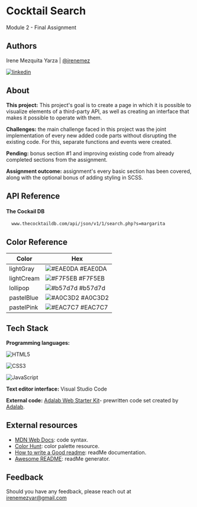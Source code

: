 # Cocktail Search

Module 2 - Final Assignment

## Authors

Irene Mezquita Yarza | [@irenemez](https://www.github.com/irenemez)

[![linkedin](https://img.shields.io/badge/linkedin-0A66C2?style=for-the-badge&logo=linkedin&logoColor=white)](https://www.linkedin.com/in/irenemez/)

## About

**This project:** This project's goal is to create a page in which it is possible to visualize elements of a third-party API, as well as creating an interface that makes it possible to operate with them.

**Challenges:** the main challenge faced in this project was the joint implementation of every new added code parts without disrupting the existing code. For this, separate functions and events were created.

**Pending:** bonus section #1 and improving existing code from already completed sections from the assignment.

**Assignment outcome:** assignment's every basic section has been covered, along with the optional bonus of adding styling in SCSS.

## API Reference

#### The Cockail DB

```http
  www.thecocktaildb.com/api/json/v1/1/search.php?s=margarita
```

## Color Reference

| Color      | Hex                                                              |
| ---------- | ---------------------------------------------------------------- |
| lightGray  | ![#EAE0DA](https://via.placeholder.com/10/EAE0DA?text=+) #EAE0DA |
| lightCream | ![#F7F5EB](https://via.placeholder.com/10/F7F5EB?text=+) #F7F5EB |
| lollipop   | ![#b57d7d](https://via.placeholder.com/10/b57d7d?text=+) #b57d7d |
| pastelBlue | ![#A0C3D2](https://via.placeholder.com/10/A0C3D2?text=+) #A0C3D2 |
| pastelPink | ![#EAC7C7](https://via.placeholder.com/10/EAC7C7?text=+) #EAC7C7 |

## Tech Stack

**Programming languages:**

![HTML5](https://img.shields.io/badge/HTML5-E34F26?style=for-the-badge&logo=html5&logoColor=white)

![CSS3](https://img.shields.io/badge/CSS3-1572B6?style=for-the-badge&logo=css3&logoColor=white)

![JavaScript](https://img.shields.io/badge/JavaScript-F7DF1E?style=for-the-badge&logo=javascript&logoColor=black)

**Text editor interface:** Visual Studio Code

**External code:** [Adalab Web Starter Kit](https://github.com/Adalab/Adalab-web-starter-kit)- prewritten code set created by [Adalab](https://adalab.es/).

## External resources

- [MDN Web Docs](https://developer.mozilla.org/es/): code syntax.
- [Color Hunt](https://colorhunt.co/): color palette resource.
- [How to write a Good readme](https://bulldogjob.com/news/449-how-to-write-a-good-readme-for-your-github-project): readMe documentation.
- [Awesome README](https://github.com/matiassingers/awesome-readme): readMe generator.

## Feedback

Should you have any feedback, please reach out at irenemezyar@gmail.com
